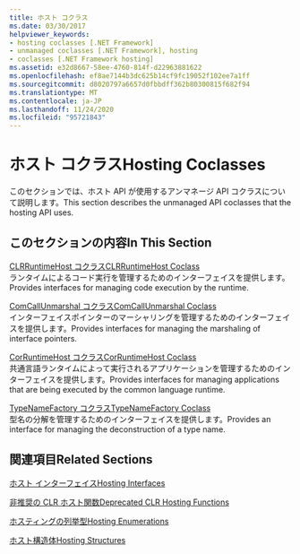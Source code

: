 ```yaml
---
title: ホスト コクラス
ms.date: 03/30/2017
helpviewer_keywords:
- hosting coclasses [.NET Framework]
- unmanaged coclasses [.NET Framework], hosting
- coclasses [.NET Framework hosting]
ms.assetid: e32d8667-58ee-4760-814f-d22963881622
ms.openlocfilehash: ef8ae7144b3dc625b14cf9fc19052f102ee7a1ff
ms.sourcegitcommit: d8020797a6657d0fbbdff362b80300815f682f94
ms.translationtype: MT
ms.contentlocale: ja-JP
ms.lasthandoff: 11/24/2020
ms.locfileid: "95721843"
---
```

# <a name="hosting-coclasses"></a><span data-ttu-id="90869-102">ホスト コクラス</span><span class="sxs-lookup"><span data-stu-id="90869-102">Hosting Coclasses</span></span>

<span data-ttu-id="90869-103">このセクションでは、ホスト API が使用するアンマネージ API コクラスについて説明します。</span><span class="sxs-lookup"><span data-stu-id="90869-103">This section describes the unmanaged API coclasses that the hosting API uses.</span></span>  
  
## <a name="in-this-section"></a><span data-ttu-id="90869-104">このセクションの内容</span><span class="sxs-lookup"><span data-stu-id="90869-104">In This Section</span></span>  

 [<span data-ttu-id="90869-105">CLRRuntimeHost コクラス</span><span class="sxs-lookup"><span data-stu-id="90869-105">CLRRuntimeHost Coclass</span></span>](clrruntimehost-coclass.md)  
 <span data-ttu-id="90869-106">ランタイムによるコード実行を管理するためのインターフェイスを提供します。</span><span class="sxs-lookup"><span data-stu-id="90869-106">Provides interfaces for managing code execution by the runtime.</span></span>  
  
 [<span data-ttu-id="90869-107">ComCallUnmarshal コクラス</span><span class="sxs-lookup"><span data-stu-id="90869-107">ComCallUnmarshal Coclass</span></span>](comcallunmarshal-coclass.md)  
 <span data-ttu-id="90869-108">インターフェイスポインターのマーシャリングを管理するためのインターフェイスを提供します。</span><span class="sxs-lookup"><span data-stu-id="90869-108">Provides interfaces for managing the marshaling of interface pointers.</span></span>  
  
 [<span data-ttu-id="90869-109">CorRuntimeHost コクラス</span><span class="sxs-lookup"><span data-stu-id="90869-109">CorRuntimeHost Coclass</span></span>](corruntimehost-coclass.md)  
 <span data-ttu-id="90869-110">共通言語ランタイムによって実行されるアプリケーションを管理するためのインターフェイスを提供します。</span><span class="sxs-lookup"><span data-stu-id="90869-110">Provides interfaces for managing applications that are being executed by the common language runtime.</span></span>  
  
 [<span data-ttu-id="90869-111">TypeNameFactory コクラス</span><span class="sxs-lookup"><span data-stu-id="90869-111">TypeNameFactory Coclass</span></span>](typenamefactory-coclass.md)  
 <span data-ttu-id="90869-112">型名の分解を管理するためのインターフェイスを提供します。</span><span class="sxs-lookup"><span data-stu-id="90869-112">Provides an interface for managing the deconstruction of a type name.</span></span>  
  
## <a name="related-sections"></a><span data-ttu-id="90869-113">関連項目</span><span class="sxs-lookup"><span data-stu-id="90869-113">Related Sections</span></span>  

 [<span data-ttu-id="90869-114">ホスト インターフェイス</span><span class="sxs-lookup"><span data-stu-id="90869-114">Hosting Interfaces</span></span>](hosting-interfaces.md)  
  
 [<span data-ttu-id="90869-115">非推奨の CLR ホスト関数</span><span class="sxs-lookup"><span data-stu-id="90869-115">Deprecated CLR Hosting Functions</span></span>](deprecated-clr-hosting-functions.md)  
  
 [<span data-ttu-id="90869-116">ホスティングの列挙型</span><span class="sxs-lookup"><span data-stu-id="90869-116">Hosting Enumerations</span></span>](hosting-enumerations.md)  
  
 [<span data-ttu-id="90869-117">ホスト構造体</span><span class="sxs-lookup"><span data-stu-id="90869-117">Hosting Structures</span></span>](hosting-structures.md)
